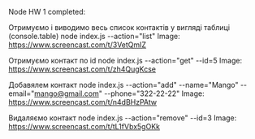 Node HW 1 completed:

Отримуємо і виводимо весь список контактів у вигляді таблиці (console.table)
node index.js --action="list" 
Image: https://www.screencast.com/t/3VetQmIZ

Отримуємо контакт по id
node index.js --action="get" --id=5
Image: https://www.screencast.com/t/zh4QugKcse

Добавялем контакт
node index.js --action="add" --name="Mango" --email="mango@gmail.com" --phone="322-22-22"
Image: https://www.screencast.com/t/n4dBHzPAtw

Видаляємо контакт
node index.js --action="remove" --id=3
Image: https://www.screencast.com/t/tL1fVbx5gOKk

